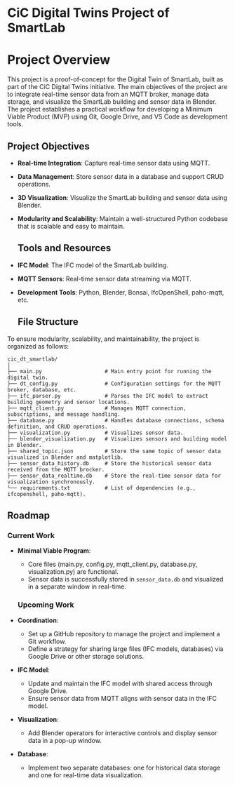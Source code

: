 # **CiC Digital Twins Project of SmartLab**

# **Project Overview**

This project is a proof-of-concept for the Digital Twin of SmartLab, built as part of the CiC Digital Twins initiative. The main objectives of the project are to integrate real-time sensor data from an MQTT broker, manage data storage, and visualize the SmartLab building and sensor data in Blender. The project establishes a practical workflow for developing a Minimum Viable Product (MVP) using Git, Google Drive, and VS Code as development tools.

## **Project Objectives**

* **Real-time Integration**: Capture real-time sensor data using MQTT.  
* **Data Management**: Store sensor data in a database and support CRUD operations.  
* **3D Visualization**: Visualize the SmartLab building and sensor data using Blender.  
* **Modularity and Scalability**: Maintain a well-structured Python codebase that is scalable and easy to maintain.

  ## **Tools and Resources**

* **IFC Model**: The IFC model of the SmartLab building.  
* **MQTT Sensors**: Real-time sensor data streaming via MQTT.  
* **Development Tools**: Python, Blender, Bonsai, IfcOpenShell, paho-mqtt, etc.

  ## **File Structure**

To ensure modularity, scalability, and maintainability, the project is organized as follows:

   `cic_dt_smartlab/`  
   `│`  
   `├── main.py                    # Main entry point for running the digital twin.`  
   `├── dt_config.py               # Configuration settings for the MQTT broker, database, etc.`  
   `├── ifc_parser.py              # Parses the IFC model to extract building geometry and sensor locations.`  
   `├── mqtt_client.py             # Manages MQTT connection, subscriptions, and message handling.`  
   `├── database.py                # Handles database connections, schema definition, and CRUD operations.`  
   `├── visualization.py           # Visualizes sensor data.`  
   `├── blender_visualization.py   # Visualizes sensors and building model in Blender.`        
   `├── shared_topic.json          # Store the same topic of sensor data visualized in Blender and matplotlib.`  
   `├── sensor_data_history.db     # Store the historical sensor data received from the MQTT brocker.`   
   `├── sensor_data_realtime.db    # Store the real-time sensor data for visualization synchronously.`   
   `└── requirements.txt           # List of dependencies (e.g., ifcopenshell, paho-mqtt).`


  ## **Roadmap**

  ### **Current Work**

* **Minimal Viable Program**:  
  * Core files (main.py, config.py, mqtt\_client.py, database.py, visualization.py) are functional.  
  * Sensor data is successfully stored in `sensor_data.db` and visualized in a separate window in real-time.

  ### **Upcoming Work**

* **Coordination**:  
  * Set up a GitHub repository to manage the project and implement a Git workflow.  
  * Define a strategy for sharing large files (IFC models, databases) via Google Drive or other storage solutions.  
* **IFC Model**:  
  * Update and maintain the IFC model with shared access through Google Drive.  
  * Ensure sensor data from MQTT aligns with sensor data in the IFC model.  
* **Visualization**:  
  * Add Blender operators for interactive controls and display sensor data in a pop-up window.  
* **Database**:  
  * Implement two separate databases: one for historical data storage and one for real-time data visualization.

  
